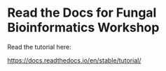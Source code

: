 # Read the Docs for Fungal Bioinformatics Workshop

Read the tutorial here:

https://docs.readthedocs.io/en/stable/tutorial/
